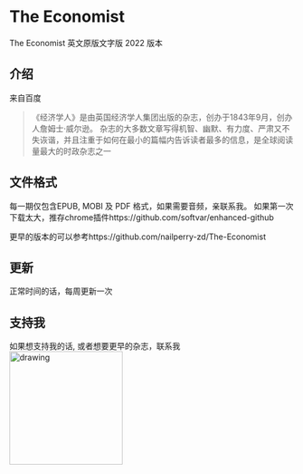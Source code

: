 # The Economist 
The Economist 英文原版文字版 2022 版本

## 介绍
来自百度
> 《经济学人》是由英国经济学人集团出版的杂志，创办于1843年9月，创办人詹姆士·威尔逊。 杂志的大多数文章写得机智、幽默、有力度、严肃又不失诙谐，并且注重于如何在最小的篇幅内告诉读者最多的信息，是全球阅读量最大的时政杂志之一

## 文件格式
每一期仅包含EPUB, MOBI 及 PDF 格式，如果需要音频，亲联系我。
如果第一次下载太大，推存chrome插件https://github.com/softvar/enhanced-github

更早的版本的可以参考https://github.com/nailperry-zd/The-Economist

## 更新
正常时间的话，每周更新一次

## 支持我
如果想支持我的话, 或者想要更早的杂志，联系我
<img src="https://s2.loli.net/2022/11/06/w7O1HA3FuVU86jJ.jpg" alt="drawing" width="200"/>

